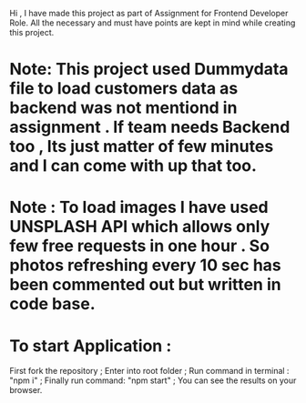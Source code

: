 Hi , I have made this project as part of Assignment for Frontend Developer Role.
All the necessary and must have points are kept in mind while creating this project.
 # Note: This project used Dummydata file to load customers data as backend was not mentiond in assignment . If team needs Backend too , Its just matter of few minutes and I can come with up that too.

 # Note : To load images I have used UNSPLASH API which allows only few free requests in one hour . So photos refreshing every 10 sec has been commented out but written in code base.

 # To start Application : 
First fork the repository ;
Enter into root folder ;
Run command in terminal : "npm i" ;
Finally run command: "npm start" ;
 You can see the results on your browser.
